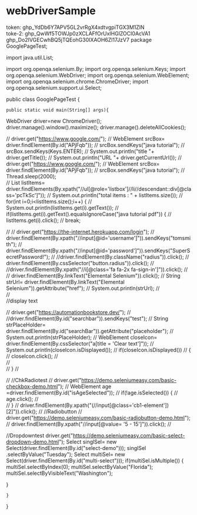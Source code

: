 # webDriverSample
token: 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\
toke-2: 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
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
package GooglePageTest;

import java.util.List;

import org.openqa.selenium.By;
import org.openqa.selenium.Keys;
import org.openqa.selenium.WebDriver;
import org.openqa.selenium.WebElement;
import org.openqa.selenium.chrome.ChromeDriver;
import org.openqa.selenium.support.ui.Select;


public class GooglePageTest {

	public static void main(String[] args){
 WebDriver driver=new ChromeDriver();
 driver.manage().window().maximize();
 driver.manage().deleteAllCookies();
 
// driver.get("https://www.google.com/"); 
// WebElement srcBox= driver.findElement(By.id("APjFqb"));
// srcBox.sendKeys("java tutorial");
// srcBox.sendKeys(Keys.ENTER);
// System.out.println("title "+ driver.getTitle());
// System.out.println("URL "+ driver.getCurrentUrl());
// driver.get("https://www.google.com/"); 
//		 WebElement srcBox= driver.findElement(By.id("APjFqb"));
//		 srcBox.sendKeys("java tutorial");
//		 Thread.sleep(2000);		
//		 List<WebElement> listItems= driver.findElements(By.xpath("//ul[@role='listbox']//li//descendant::div[@class='pcTkSc']"));
//		 System.out.println("total items : " + listItems.size());
//		 for(int i=0;i<listItems.size();i++) {
//			 System.out.println(listItems.get(i).getText());
//			 if(listItems.get(i).getText().equalsIgnoreCase("java tutorial pdf")) {
//				 listItems.get(i).click();
//				 break;
 
// 
// 	driver.get("https://the-internet.herokuapp.com/login");
// 	driver.findElement(By.xpath("//input[@id='username']")).sendKeys("tomsmith");
// 	driver.findElement(By.xpath("//input[@id='password']")).sendKeys("SuperSecretPassword!");
// 	//driver.findElement(By.className("radius")).click();
// 	driver.findElement(By.cssSelector("button.radius")).click();
// 	//driver.findElement(By.xpath("//i[@class='fa fa-2x fa-sign-in']")).click();
// 	
// 	driver.findElement(By.linkText("Elemental Selenium")).click();
// 	String strUrl= driver.findElement(By.linkText("Elemental Selenium")).getAttribute("href");
// 	System.out.println(strUrl);
// 	
// 	
 	//display text
 	
// driver.get("https://automationbookstore.dev/");
// //driver.findElement(By.id("searchbar")).sendKeys("test");
// String strPlaceHolder= driver.findElement(By.id("searchBar")).getAttribute("placeholder");
// System.out.println(strPlaceHolder);
// WebElement closeIcon= driver.findElement(By.cssSelector("a[title = 'Clear text']"));
// 		System.out.println(closeIcon.isDisplayed());
//		if(closeIcon.isDisplayed())
//		{
//			closeIcon.click();
//			
//			
//		}
// 
 
// //ChkRadiotest
// driver.get("https://demo.seleniumeasy.com/basic-checkbox-demo.html");
// WebElement age =driver.findElement(By.id("isAgeSelected"));
// if(!age.isSelected()) {
//	 age.click();
//	 
// }
// driver.findElement(By.xpath("(//input[@class='cb1-element'])[2]")).click();
// //Radiobutton
// driver.get("https://demo.seleniumeasy.com/basic-radiobutton-demo.html");
// driver.findElement(By.xpath("//input[@value= '5 - 15']")).click();
// 
 
 //Dropdowntest
driver.get("https://demo.seleniumeasy.com/basic-select-dropdown-demo.html");
Select singlSel= new Select(driver.findElement(By.id("select-demo")));
singlSel .selectByValue("Tuesday");
Select multiSel= new Select(driver.findElement(By.id("multi-select")));
if(multiSel.isMultiple()) {
	multiSel.selectByIndex(0);
	multiSel.selectByValue("Florida");
	multiSel.selectByVisibleText("Washington");
	
}


	}
 
 }


